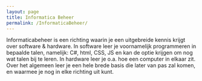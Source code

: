 ```yaml
---
layout: page
title: Informatica Beheer
permalink: /InformaticaBeheer/
---
```


Informaticabeheer is een richting waarin je een uitgebreide kennis krijgt over software & hardware.
In software leer je voornamelijk programmeren in bepaalde talen, namelijk: C#, html, CSS, JS en kan de optie krijgen om nog wat talen bij te leren.
In hardware leer je o.a. hoe een computer in elkaar zit.
Over het algemeen leer je een hele brede basis die later van pas zal komen, en waarmee je nog in elke richting uit kunt.